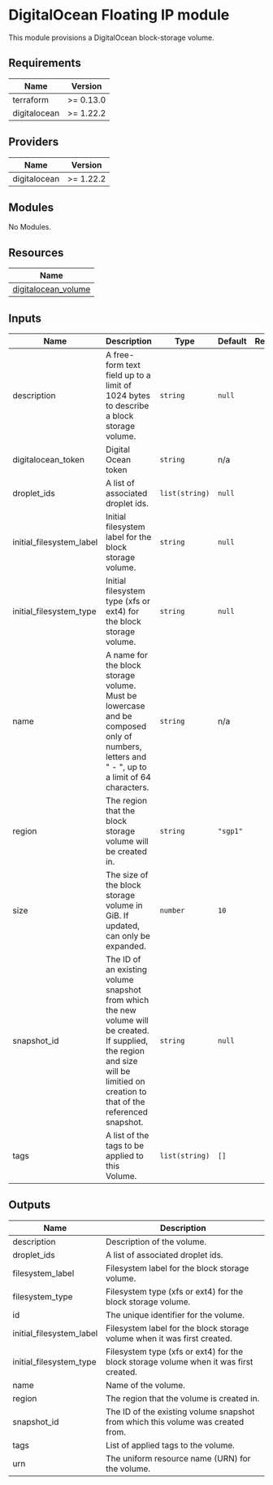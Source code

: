 # DigitalOcean Floating IP module

This module provisions a DigitalOcean block-storage volume.

<!-- BEGINNING OF PRE-COMMIT-TERRAFORM DOCS HOOK -->
## Requirements

| Name         | Version   |
| ------------ | --------- |
| terraform    | >= 0.13.0 |
| digitalocean | >= 1.22.2 |

## Providers

| Name         | Version   |
| ------------ | --------- |
| digitalocean | >= 1.22.2 |

## Modules

No Modules.

## Resources

| Name                                                                                                                  |
| --------------------------------------------------------------------------------------------------------------------- |
| [digitalocean_volume](https://registry.terraform.io/providers/digitalocean/digitalocean/latest/docs/resources/volume) |

## Inputs

| Name                       | Description                                                                                                                                                                        | Type           | Default  | Required |
| -------------------------- | ---------------------------------------------------------------------------------------------------------------------------------------------------------------------------------- | -------------- | -------- | :------: |
| description                | A free-form text field up to a limit of 1024 bytes to describe a block storage volume.                                                                                             | `string`       | `null`   |    no    |
| digitalocean\_token        | Digital Ocean token                                                                                                                                                                | `string`       | n/a      |   yes    |
| droplet\_ids               | A list of associated droplet ids.                                                                                                                                                  | `list(string)` | `null`   |    no    |
| initial\_filesystem\_label | Initial filesystem label for the block storage volume.                                                                                                                             | `string`       | `null`   |    no    |
| initial\_filesystem\_type  | Initial filesystem type (xfs or ext4) for the block storage volume.                                                                                                                | `string`       | `null`   |    no    |
| name                       | A name for the block storage volume. Must be lowercase and be composed only of numbers, letters and " - ", up to a limit of 64 characters.                                         | `string`       | n/a      |   yes    |
| region                     | The region that the block storage volume will be created in.                                                                                                                       | `string`       | `"sgp1"` |    no    |
| size                       | The size of the block storage volume in GiB. If updated, can only be expanded.                                                                                                     | `number`       | `10`     |    no    |
| snapshot\_id               | The ID of an existing volume snapshot from which the new volume will be created. If supplied, the region and size will be limitied on creation to that of the referenced snapshot. | `string`       | `null`   |    no    |
| tags                       | A list of the tags to be applied to this Volume.                                                                                                                                   | `list(string)` | `[]`     |    no    |

## Outputs

| Name                       | Description                                                                           |
| -------------------------- | ------------------------------------------------------------------------------------- |
| description                | Description of the volume.                                                            |
| droplet\_ids               | A list of associated droplet ids.                                                     |
| filesystem\_label          | Filesystem label for the block storage volume.                                        |
| filesystem\_type           | Filesystem type (xfs or ext4) for the block storage volume.                           |
| id                         | The unique identifier for the volume.                                                 |
| initial\_filesystem\_label | Filesystem label for the block storage volume when it was first created.              |
| initial\_filesystem\_type  | Filesystem type (xfs or ext4) for the block storage volume when it was first created. |
| name                       | Name of the volume.                                                                   |
| region                     | The region that the volume is created in.                                             |
| snapshot\_id               | The ID of the existing volume snapshot from which this volume was created from.       |
| tags                       | List of applied tags to the volume.                                                   |
| urn                        | The uniform resource name (URN) for the volume.                                       |

<!-- END OF PRE-COMMIT-TERRAFORM DOCS HOOK -->